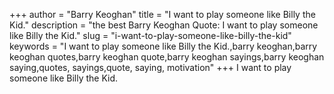 +++
author = "Barry Keoghan"
title = "I want to play someone like Billy the Kid."
description = "the best Barry Keoghan Quote: I want to play someone like Billy the Kid."
slug = "i-want-to-play-someone-like-billy-the-kid"
keywords = "I want to play someone like Billy the Kid.,barry keoghan,barry keoghan quotes,barry keoghan quote,barry keoghan sayings,barry keoghan saying,quotes, sayings,quote, saying, motivation"
+++
I want to play someone like Billy the Kid.
